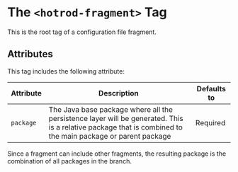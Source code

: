# The `<hotrod-fragment>` Tag

This is the root tag of a configuration file fragment.

## Attributes

This tag includes the following attribute:

| Attribute | Description | Defaults to |
| -- | -- | -- |
| `package` | The Java base package where all the persistence layer will be generated. This is a relative package that is combined to the main package or parent package | Required |

Since a fragment can include other fragments, the resulting package is the combination of all packages in the branch.


